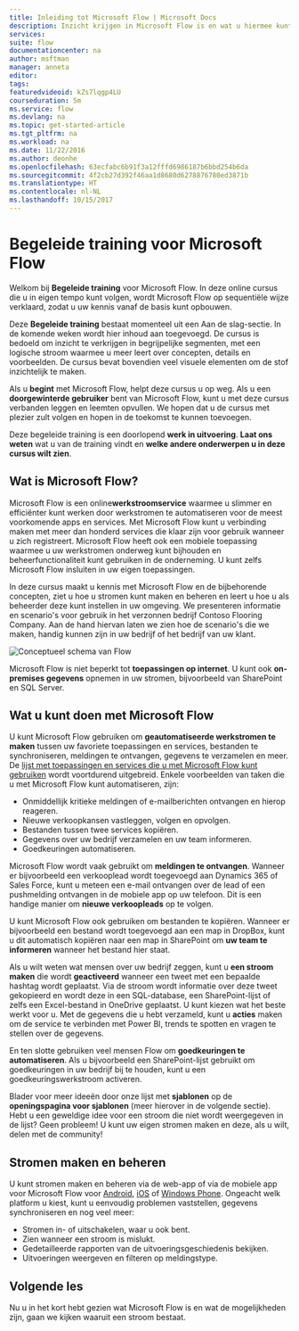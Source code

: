 ```yaml
---
title: Inleiding tot Microsoft Flow | Microsoft Docs
description: Inzicht krijgen in Microsoft Flow is en wat u hiermee kunt doen.
services: 
suite: flow
documentationcenter: na
author: msftman
manager: anneta
editor: 
tags: 
featuredvideoid: kZs7lqgp4LU
courseduration: 5m
ms.service: flow
ms.devlang: na
ms.topic: get-started-article
ms.tgt_pltfrm: na
ms.workload: na
ms.date: 11/22/2016
ms.author: deonhe
ms.openlocfilehash: 63ecfabc6b91f3a12fffd6986187b6bbd254b6da
ms.sourcegitcommit: 4f2cb27d392f46aa1d8680d6278876780ed3871b
ms.translationtype: HT
ms.contentlocale: nl-NL
ms.lasthandoff: 10/15/2017
---
```

# <a name="guided-learning-for-microsoft-flow"></a>Begeleide training voor Microsoft Flow
Welkom bij **Begeleide training** voor Microsoft Flow. In deze online cursus die u in eigen tempo kunt volgen, wordt Microsoft Flow op sequentiële wijze verklaard, zodat u uw kennis vanaf de basis kunt opbouwen.

Deze **Begeleide training** bestaat momenteel uit een Aan de slag-sectie. In de komende weken wordt hier inhoud aan toegevoegd. De cursus is bedoeld om inzicht te verkrijgen in begrijpelijke segmenten, met een logische stroom waarmee u meer leert over concepten, details en voorbeelden. De cursus bevat bovendien veel visuele elementen om de stof inzichtelijk te maken.

Als u **begint** met Microsoft Flow, helpt deze cursus u op weg. Als u een **doorgewinterde gebruiker** bent van Microsoft Flow, kunt u met deze cursus verbanden leggen en leemten opvullen. We hopen dat u de cursus met plezier zult volgen en hopen in de toekomst te kunnen toevoegen.

Deze begeleide training is een doorlopend **werk in uitvoering**.  **Laat ons weten** wat u van de training vindt en **welke andere onderwerpen u in deze cursus wilt zien**.

## <a name="what-is-microsoft-flow"></a>Wat is Microsoft Flow?
Microsoft Flow is een online**werkstroomservice** waarmee u slimmer en efficiënter kunt werken door werkstromen te automatiseren voor de meest voorkomende apps en services.  Met Microsoft Flow kunt u verbinding maken met meer dan honderd services die klaar zijn voor gebruik wanneer u zich registreert. Microsoft Flow heeft ook een mobiele toepassing waarmee u uw werkstromen onderweg kunt bijhouden en beheerfunctionaliteit kunt gebruiken in de onderneming. U kunt zelfs Microsoft Flow insluiten in uw eigen toepassingen.

In deze cursus maakt u kennis met Microsoft Flow en de bijbehorende concepten, ziet u hoe u stromen kunt maken en beheren en leert u hoe u als beheerder deze kunt instellen in uw omgeving. We presenteren informatie en scenario's voor gebruik in het verzonnen bedrijf Contoso Flooring Company.  Aan de hand hiervan laten we zien hoe de scenario's die we maken, handig kunnen zijn in uw bedrijf of het bedrijf van uw klant.

![Conceptueel schema van Flow](./media/learning-introducing-flow/flow-conceptual.png)

Microsoft Flow is niet beperkt tot **toepassingen op internet**.  U kunt ook **on-premises gegevens** opnemen in uw stromen, bijvoorbeeld van SharePoint en SQL Server.

## <a name="what-you-can-do-with-microsoft-flow"></a>Wat u kunt doen met Microsoft Flow
 U kunt Microsoft Flow gebruiken om **geautomatiseerde werkstromen te maken** tussen uw favoriete toepassingen en services, bestanden te synchroniseren, meldingen te ontvangen, gegevens te verzamelen en meer.  De [lijst met toepassingen en services die u met Microsoft Flow kunt gebruiken](https://flow.microsoft.com/services/) wordt voortdurend uitgebreid.  Enkele voorbeelden van taken die u met Microsoft Flow kunt automatiseren, zijn:

* Onmiddellijk kritieke meldingen of e-mailberichten ontvangen en hierop reageren.
* Nieuwe verkoopkansen vastleggen, volgen en opvolgen.
* Bestanden tussen twee services kopiëren.
* Gegevens over uw bedrijf verzamelen en uw team informeren.
* Goedkeuringen automatiseren.

Microsoft Flow wordt vaak gebruikt om **meldingen te ontvangen**. Wanneer er bijvoorbeeld een verkooplead wordt toegevoegd aan Dynamics 365 of Sales Force, kunt u meteen een e-mail ontvangen over de lead of een pushmelding ontvangen in de mobiele app op uw telefoon. Dit is een handige manier om **nieuwe verkoopleads** op te volgen.

U kunt Microsoft Flow ook gebruiken om bestanden te kopiëren. Wanneer er bijvoorbeeld een bestand wordt toegevoegd aan een map in DropBox, kunt u dit automatisch kopiëren naar een map in SharePoint om **uw team te informeren** wanneer het bestand hier staat.

Als u wilt weten wat mensen over uw bedrijf zeggen, kunt u **een stroom maken** die wordt **geactiveerd** wanneer een tweet met een bepaalde hashtag wordt geplaatst. Via de stroom wordt informatie over deze tweet gekopieerd en wordt deze in een SQL-database, een SharePoint-lijst of zelfs een Excel-bestand in OneDrive geplaatst. U kunt kiezen wat het beste werkt voor u. Met de gegevens die u hebt verzameld, kunt u **acties** maken om de service te verbinden met Power BI, trends te spotten en vragen te stellen over de gegevens.

En ten slotte gebruiken veel mensen Flow om **goedkeuringen te automatiseren**. Als u bijvoorbeeld een SharePoint-lijst gebruikt om goedkeuringen in uw bedrijf bij te houden, kunt u een goedkeuringswerkstroom activeren.

Blader voor meer ideeën door onze lijst met **sjablonen** op de **openingspagina voor sjablonen** (meer hierover in de volgende sectie). Hebt u een geweldige idee voor een stroom die niet wordt weergegeven in de lijst?  Geen probleem!  U kunt uw eigen stromen maken en deze, als u wilt, delen met de community!

## <a name="creating-and-administering-flows"></a>Stromen maken en beheren
U kunt stromen maken en beheren via de web-app of via de mobiele app voor Microsoft Flow voor [Android](https://aka.ms/flowmobiledocsandroid), [iOS](https://aka.ms/flowmobiledocsios) of [Windows Phone](https://aka.ms/flowmobilewindows). Ongeacht welk platform u kiest, kunt u eenvoudig problemen vaststellen, gegevens synchroniseren en nog veel meer:

* Stromen in- of uitschakelen, waar u ook bent.
* Zien wanneer een stroom is mislukt.
* Gedetailleerde rapporten van de uitvoeringsgeschiedenis bekijken.
* Uitvoeringen weergeven en filteren op meldingstype.

## <a name="next-lesson"></a>Volgende les
Nu u in het kort hebt gezien wat Microsoft Flow is en wat de mogelijkheden zijn, gaan we kijken waaruit een stroom bestaat.

